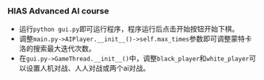 ### HIAS Advanced AI course
- 运行`python gui.py`即可运行程序，程序运行后点击开始按钮开始下棋。
- 调整`main.py->AIPlayer.__init__()->self.max_times`参数即可调整蒙特卡洛的搜索最大迭代次数。
- 在`gui.py->GameThread.__init__()`中，调整`black_player`和`white_player`可以设置人机对战、人人对战或两个ai对战。